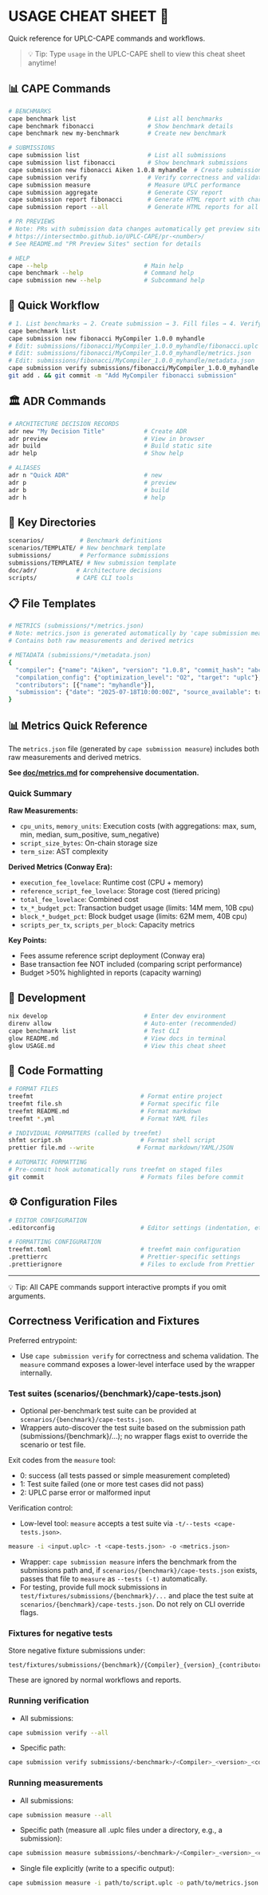 # USAGE CHEAT SHEET 🚀

Quick reference for UPLC-CAPE commands and workflows.

> 💡 Tip: Type `usage` in the UPLC-CAPE shell to view this cheat sheet anytime!

## 📊 CAPE Commands

```bash
# BENCHMARKS
cape benchmark list                    # List all benchmarks
cape benchmark fibonacci               # Show benchmark details
cape benchmark new my-benchmark        # Create new benchmark

# SUBMISSIONS
cape submission list                   # List all submissions
cape submission list fibonacci         # Show benchmark submissions
cape submission new fibonacci Aiken 1.0.8 myhandle  # Create submission
cape submission verify                 # Verify correctness and validate schemas
cape submission measure                # Measure UPLC performance
cape submission aggregate              # Generate CSV report
cape submission report fibonacci       # Generate HTML report with charts for benchmark
cape submission report --all           # Generate HTML reports for all benchmarks

# PR PREVIEWS
# Note: PRs with submission data changes automatically get preview sites at:
# https://intersectmbo.github.io/UPLC-CAPE/pr-<number>/
# See README.md "PR Preview Sites" section for details

# HELP
cape --help                           # Main help
cape benchmark --help                 # Command help
cape submission new --help            # Subcommand help
```

## 📝 Quick Workflow

```bash
# 1. List benchmarks → 2. Create submission → 3. Fill files → 4. Verify → 5. Commit
cape benchmark list
cape submission new fibonacci MyCompiler 1.0.0 myhandle
# Edit: submissions/fibonacci/MyCompiler_1.0.0_myhandle/fibonacci.uplc
# Edit: submissions/fibonacci/MyCompiler_1.0.0_myhandle/metrics.json
# Edit: submissions/fibonacci/MyCompiler_1.0.0_myhandle/metadata.json
cape submission verify submissions/fibonacci/MyCompiler_1.0.0_myhandle
git add . && git commit -m "Add MyCompiler fibonacci submission"
```

## 🏛️ ADR Commands

```bash
# ARCHITECTURE DECISION RECORDS
adr new "My Decision Title"           # Create ADR
adr preview                           # View in browser
adr build                             # Build static site
adr help                              # Show help

# ALIASES
adr n "Quick ADR"                     # new
adr p                                 # preview
adr b                                 # build
adr h                                 # help
```

## 📁 Key Directories

```bash
scenarios/          # Benchmark definitions
scenarios/TEMPLATE/ # New benchmark template
submissions/        # Performance submissions
submissions/TEMPLATE/ # New submission template
doc/adr/           # Architecture decisions
scripts/           # CAPE CLI tools
```

## 📋 File Templates

```bash
# METRICS (submissions/*/metrics.json)
# Note: metrics.json is generated automatically by 'cape submission measure'
# Contains both raw measurements and derived metrics

# METADATA (submissions/*/metadata.json)
{
  "compiler": {"name": "Aiken", "version": "1.0.8", "commit_hash": "abc123"},
  "compilation_config": {"optimization_level": "O2", "target": "uplc"},
  "contributors": [{"name": "myhandle"}],
  "submission": {"date": "2025-07-18T10:00:00Z", "source_available": true}
}
```

## 📊 Metrics Quick Reference

The `metrics.json` file (generated by `cape submission measure`) includes both raw measurements and derived metrics.

**See [doc/metrics.md](../doc/metrics.md) for comprehensive documentation.**

### Quick Summary

**Raw Measurements:**

- `cpu_units`, `memory_units`: Execution costs (with aggregations: max, sum, min, median, sum_positive, sum_negative)
- `script_size_bytes`: On-chain storage size
- `term_size`: AST complexity

**Derived Metrics (Conway Era):**

- `execution_fee_lovelace`: Runtime cost (CPU + memory)
- `reference_script_fee_lovelace`: Storage cost (tiered pricing)
- `total_fee_lovelace`: Combined cost
- `tx_*_budget_pct`: Transaction budget usage (limits: 14M mem, 10B cpu)
- `block_*_budget_pct`: Block budget usage (limits: 62M mem, 40B cpu)
- `scripts_per_tx`, `scripts_per_block`: Capacity metrics

**Key Points:**

- Fees assume reference script deployment (Conway era)
- Base transaction fee NOT included (comparing script performance)
- Budget >50% highlighted in reports (capacity warning)

## 🔧 Development

```bash
nix develop                           # Enter dev environment
direnv allow                          # Auto-enter (recommended)
cape benchmark list                   # Test CLI
glow README.md                        # View docs in terminal
glow USAGE.md                         # View this cheat sheet
```

## 🎨 Code Formatting

```bash
# FORMAT FILES
treefmt                              # Format entire project
treefmt file.sh                      # Format specific file
treefmt README.md                    # Format markdown
treefmt *.yml                        # Format YAML files

# INDIVIDUAL FORMATTERS (called by treefmt)
shfmt script.sh                      # Format shell script
prettier file.md --write            # Format markdown/YAML/JSON

# AUTOMATIC FORMATTING
# Pre-commit hook automatically runs treefmt on staged files
git commit                           # Formats files before commit
```

## ⚙️ Configuration Files

```bash
# EDITOR CONFIGURATION
.editorconfig                        # Editor settings (indentation, etc.)

# FORMATTING CONFIGURATION
treefmt.toml                         # treefmt main configuration
.prettierrc                          # Prettier-specific settings
.prettierignore                      # Files to exclude from Prettier
```

---

💡 Tip: All CAPE commands support interactive prompts if you omit arguments.

## Correctness Verification and Fixtures

Preferred entrypoint:

- Use `cape submission verify` for correctness and schema validation. The `measure` command exposes a lower-level interface used by the wrapper internally.

### Test suites (scenarios/{benchmark}/cape-tests.json)

- Optional per-benchmark test suite can be provided at `scenarios/{benchmark}/cape-tests.json`.
- Wrappers auto-discover the test suite based on the submission path (submissions/{benchmark}/...); no wrapper flags exist to override the scenario or test file.

Exit codes from the `measure` tool:

- 0: success (all tests passed or simple measurement completed)
- 1: Test suite failed (one or more test cases did not pass)
- 2: UPLC parse error or malformed input

Verification control:

- Low-level tool: `measure` accepts a test suite via `-t/--tests <cape-tests.json>`.

```bash
measure -i <input.uplc> -t <cape-tests.json> -o <metrics.json>
```

- Wrapper: `cape submission measure` infers the benchmark from the submissions path and, if `scenarios/{benchmark}/cape-tests.json` exists, passes that file to `measure` as `--tests (-t)` automatically.
- For testing, provide full mock submissions in `test/fixtures/submissions/{benchmark}/...` and place the test suite at `scenarios/{benchmark}/cape-tests.json`. Do not rely on CLI override flags.

### Fixtures for negative tests

Store negative fixture submissions under:

```text
test/fixtures/submissions/{benchmark}/{Compiler}_{version}_{contributor}/
```

These are ignored by normal workflows and reports.

### Running verification

- All submissions:

```sh
cape submission verify --all
```

- Specific path:

```sh
cape submission verify submissions/<benchmark>/<Compiler>_<version>_<contributor>
```

### Running measurements

- All submissions:

```sh
cape submission measure --all
```

- Specific path (measure all .uplc files under a directory, e.g., a submission):

```sh
cape submission measure submissions/<benchmark>/<Compiler>_<version>_<contributor>
```

- Single file explicitly (write to a specific output):

```sh
cape submission measure -i path/to/script.uplc -o path/to/metrics.json
```

